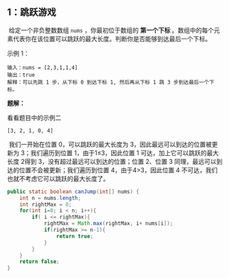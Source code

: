 ## 1：跳跃游戏

​      给定一个非负整数数组 `nums` ，你最初位于数组的 **第一个下标** 。数组中的每个元素代表你在该位置可以跳跃的最大长度。判断你是否能够到达最后一个下标。

示例 1：

```
输入：nums = [2,3,1,1,4]
输出：true
解释：可以先跳 1 步，从下标 0 到达下标 1, 然后再从下标 1 跳 3 步到达最后一个下标。
```

**题解：**

看看题目中的示例二

```
[3, 2, 1, 0, 4]
```

​    我们一开始在位置 0，可以跳跃的最大长度为 3，因此最远可以到达的位置被更新为 3；我们遍历到位置 1，由于1≤3，因此位置 1 可达，加上它可以跳跃的最大长度 2得到 3，没有超过最远可以到达的位置；位置 2、位置 3 同理，最远可以到达的位置不会被更新；我们遍历到位置 4，由于4>3，因此位置 4 不可达，我们也就不考虑它可以跳跃的最大长度了。

```java
public static boolean canJump(int[] nums) {
    int n = nums.length;
    int rightMax = 0;
    for(int i=0; i < n; i++){
        if( i <= rightMax){
            rightMax = Math.max(rightMax, i+ nums[i]);
            if(rightMax >= n-1){
                return true;
            }
        }
    }
    return false;
}
```